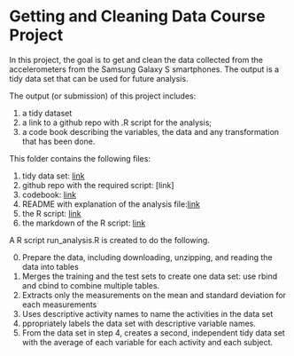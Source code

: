 # Getting and Cleaning Data Course Project

In this project, the goal is to get and clean the data collected from the accelerometers from the Samsung Galaxy S smartphones. The output is a tidy data set that can be used for future analysis. 

The output (or submission) of this project includes:
1. a tidy dataset
2. a link to a github repo with .R script for the analysis;
3. a code book describing the variables, the data and any transformation that has been done. 

This folder contains the following files:
1. tidy data set: [link](https://github.com/xiemintelenor/CourseraGettingAndCleaningData/blob/master/tidyData.txt)
2. github repo with the required script: [link]
3. codebook: [link](https://github.com/xiemintelenor/CourseraGettingAndCleaningData/blob/master/CodeBook.md)
4. README with explanation of the analysis file:[link](https://github.com/xiemintelenor/CourseraGettingAndCleaningData/edit/master/README.md)
5. the R script: [link](https://github.com/xiemintelenor/CourseraGettingAndCleaningData/blob/master/run_analysis.R)
6. the markdown of the R script: [link](https://github.com/xiemintelenor/CourseraGettingAndCleaningData/blob/master/run_analysis.Rmd)



A R script run_analysis.R is created to do the following.

0. Prepare the data, including downloading, unzipping, and reading the data into tables
1. Merges the training and the test sets to create one data set: use rbind and cbind to combine multiple tables. 
2. Extracts only the measurements on the mean and standard deviation for each measurements
3. Uses descriptive activity names to name the activities in the data set
4. ppropriately labels the data set with descriptive variable names.
5. From the data set in step 4, creates a second, independent tidy data set with the average of each variable for each activity and each subject.
